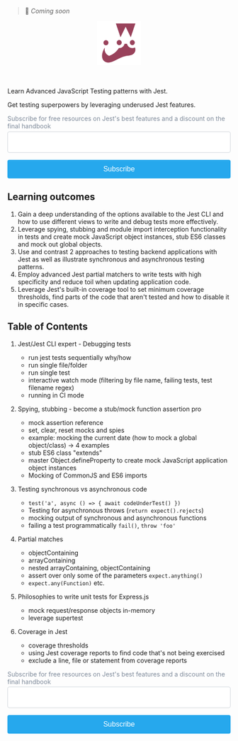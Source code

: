 <style>
  input[type="submit"] {
    display: block;
    width: 100%;
    background: #26A8ED;
    border: 0;
    border-radius: 0.25em;
    color: #fff;
    outline: 0;
    padding: 0.75em 1em;
    width: 100%;
    font-size: 16px;
    box-sizing: border-box;
    cursor: pointer;
    margin-bottom: 0.5em;
  }
  label {
    color: #7e8a9a;
    margin-bottom: 0.25em;
    display: inline-block;
  }
  input[type="email"] {
    background-color: 0 0;
    border: 1px solid #ced3d9;
    border-radius: 4px;
    display: block;
    padding: 0.75em 1em;
    width: 100%;
    margin-bottom: 1em;
    box-sizing: border-box;
    font-size: 16px;
    line-height: 1.4em;
    font-family: -apple-system, BlinkMacSystemFont, "Segoe UI", Roboto, "Helvetica Neue", Arial, sans-serif;
  }
  .logo {
    margin-left: auto;
    margin-right: auto;
    margin-bottom: 50px;
    display: flex;
  }
</style>

> 🚧 _Coming soon_

<img src="./jest.png" class="logo" width="100px" alt="Jest Logo" />

Learn Advanced JavaScript Testing patterns with Jest.


Get testing superpowers by leveraging underused Jest features.

<form
  action="https://buttondown.email/api/emails/embed-subscribe/hugo"
  method="post"
  target="popupwindow"
  onsubmit="window.open('https://buttondown.email/hugo', 'popupwindow')"
  class="embeddable-buttondown-form"
>
  <label for="bd-email">Subscribe for free resources on Jest's best features and a discount on the final handbook</label>
  <input type="email" name="email" id="bd-email">
  <input type="hidden" value="1" name="embed">
  <input type="hidden" name="tag" value="jesthandbook" />
  <input type="submit" value="Subscribe">
</form>


## Learning outcomes

1. Gain a deep understanding of the options available to the Jest CLI and how to use different views to write and debug tests more effectively. 
2. Leverage spying, stubbing and module import interception functionality in tests and create mock JavaScript object instances, stub ES6 classes and mock out global objects.
3. Use and contrast 2 approaches to testing backend applications with Jest as well as illustrate synchronous and asynchronous testing patterns.
4. Employ advanced Jest partial matchers to write tests with high specificity and reduce toil when updating application code.
5. Leverage Jest's built-in coverage tool to set minimum coverage thresholds, find parts of the code that aren't tested and how to disable it in specific cases.

## Table of Contents

1. Jest/Jest CLI expert - Debugging tests
   - run jest tests sequentially why/how
   - run single file/folder
   - run single test
   - interactive watch mode (filtering by file name, failing tests, test filename regex)
   - running in CI mode

2. Spying, stubbing - become a stub/mock function assertion pro
   - mock assertion reference
   - set, clear, reset mocks and spies
   - example: mocking the current date (how to mock a global object/class) -> 4 examples
   - stub ES6 class "extends"
   - master Object.defineProperty to create mock JavaScript application object instances
   - Mocking of CommonJS and ES6 imports

3. Testing synchronous vs asynchronous code
   - `test('a', async () => { await codeUnderTest() })`
   - Testing for asynchronous throws (`return expect().rejects`)
   - mocking output of synchronous and asynchronous functions
   - failing a test programmatically `fail()`, `throw 'foo'`

4. Partial matches
   - objectContaining
   - arrayContaining
   - nested arrayContaining, objectContaining
   - assert over only some of the parameters `expect.anything()`
   - `expect.any(Function)` etc.

5. Philosophies to write unit tests for Express.js
   - mock request/response objects in-memory
   - leverage supertest

6. Coverage in Jest
   - coverage thresholds
   - using Jest coverage reports to find code that's not being exercised
   - exclude a line, file or statement from coverage reports

<form
  action="https://buttondown.email/api/emails/embed-subscribe/hugo"
  method="post"
  target="popupwindow"
  onsubmit="window.open('https://buttondown.email/hugo', 'popupwindow')"
  class="embeddable-buttondown-form"
>
  <label for="bd-email">Subscribe for free resources on Jest's best features and a discount on the final handbook</label>
  <input type="email" name="email" id="bd-email">
  <input type="hidden" value="1" name="embed">
  <input type="hidden" name="tag" value="jesthandbook" />
  <input type="submit" value="Subscribe">
</form>


<script async defer src="https://cdn.simpleanalytics.io/hello.js"></script>
<noscript><img src="https://api.simpleanalytics.io/hello.gif" alt=""></noscript>

